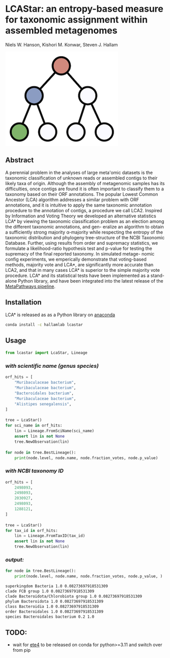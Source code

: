 LCAStar: an entropy-based measure for taxonomic assignment within assembled metagenomes
=======

Niels W. Hanson, Kishori M. Konwar, Steven J. Hallam

![lca_star_logo.png](legacy/lca_star_logo.png)

## Abstract

A perennial problem in the analyses of large meta'omic datasets is the taxonomic classification of unknown reads or assembled contigs to their likely taxa of origin. Although the assembly of metagenomic samples has its difficulties, once contigs are found it is often important to classify them to a taxonomy based on their ORF annotations. The popular Lowest Common Ancestor (LCA) algorithm addresses a similar problem with ORF annotations, and it is intuitive to apply the same taxonomic annotation procedure to the annotation of contigs, a procedure we call LCA2. Inspired by Information and Voting Theory we developed an alternative statistics LCA\* by viewing the taxonomic classification problem as an election among the different taxonomic annotations, and gen- eralize an algorithm to obtain a sufficiently strong majority α-majority while respecting the entropy of the taxonomic distribution and phylogeny tree-structure of the NCBI Taxonomic Database. Further, using results from order and supremacy statistics, we formulate a likelihood-ratio hypothesis test and p-value for testing the supremacy of the final reported taxonomy. In simulated metage- nomic config experiments, we emperically demonstrate that voting-based methods, majority vote and LCA\*, are significantly more accurate than LCA2, and that in many cases LCA\* is superior to the simple majority vote procedure. LCA\* and its statistical tests have been implemented as a stand-alone Python library, and have been integrated into the latest release of the [MetaPathways pipeline](https://github.com/hallamlab/metapathways2).

## Installation

LCA\* is released as as a Python library on [anaconda](https://www.anaconda.com/download)

```bash
conda install -c hallamlab lcastar
```

## Usage

```python
from lcastar import LcaStar, Lineage
```

### *with scientific name (genus species)*
```python
orf_hits = [
    "Muribaculaceae bacterium",
    "Muribaculaceae bacterium",
    "Bacteroidales bacterium",
    "Muribaculaceae bacterium",
    "Alistipes senegalensis",
]

tree = LcaStar()
for sci_name in orf_hits:
    lin = Lineage.FromSciName(sci_name)
    assert lin is not None
    tree.NewObservation(lin)

for node in tree.BestLineage():
    print(node.level, node.name, node.fraction_votes, node.p_value)
```

### *with NCBI taxonomy ID*
```python
orf_hits = [
    2498093,
    2498093,
    2030927,
    2498093,
    1288121,
]

tree = LcaStar()
for tax_id in orf_hits:
    lin = Lineage.FromTaxID(tax_id)
    assert lin is not None
    tree.NewObservation(lin)
```

### *output:*
```python
for node in tree.BestLineage():
    print(node.level, node.name, node.fraction_votes, node.p_value, )
```
```
superkingdom Bacteria 1.0 0.08273697918531309
clade FCB group 1.0 0.08273697918531309
clade Bacteroidota/Chlorobiota group 1.0 0.08273697918531309
phylum Bacteroidota 1.0 0.08273697918531309
class Bacteroidia 1.0 0.08273697918531309
order Bacteroidales 1.0 0.08273697918531309
species Bacteroidales bacterium 0.2 1.0
```

## TODO:
* wait for [ete4](https://github.com/etetoolkit/ete) to be released on conda for python>=3.11 and switch over from pip
